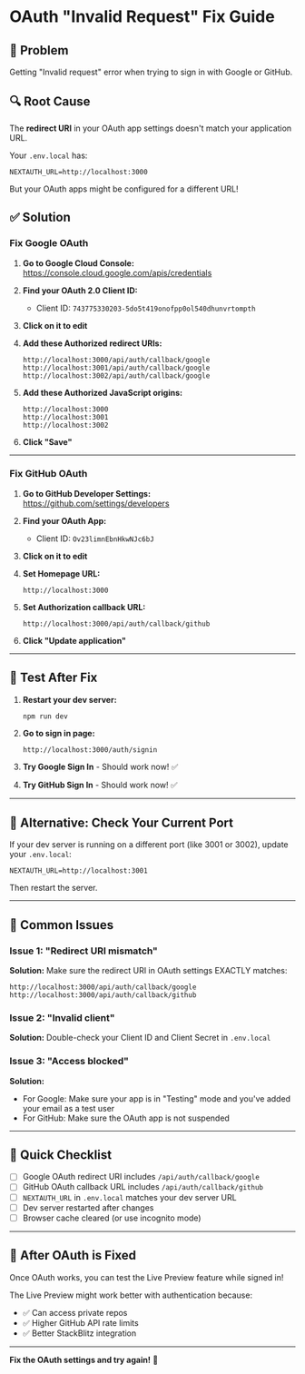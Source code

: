 # OAuth "Invalid Request" Fix Guide

## 🐛 Problem

Getting "Invalid request" error when trying to sign in with Google or GitHub.

## 🔍 Root Cause

The **redirect URI** in your OAuth app settings doesn't match your application URL.

Your `.env.local` has:
```
NEXTAUTH_URL=http://localhost:3000
```

But your OAuth apps might be configured for a different URL!

## ✅ Solution

### Fix Google OAuth

1. **Go to Google Cloud Console:**
   https://console.cloud.google.com/apis/credentials

2. **Find your OAuth 2.0 Client ID:**
   - Client ID: `743775330203-5do5t419onofpp0ol540dhunvrtompth`

3. **Click on it to edit**

4. **Add these Authorized redirect URIs:**
   ```
   http://localhost:3000/api/auth/callback/google
   http://localhost:3001/api/auth/callback/google
   http://localhost:3002/api/auth/callback/google
   ```

5. **Add these Authorized JavaScript origins:**
   ```
   http://localhost:3000
   http://localhost:3001
   http://localhost:3002
   ```

6. **Click "Save"**

---

### Fix GitHub OAuth

1. **Go to GitHub Developer Settings:**
   https://github.com/settings/developers

2. **Find your OAuth App:**
   - Client ID: `Ov23limnEbnHkwNJc6bJ`

3. **Click on it to edit**

4. **Set Homepage URL:**
   ```
   http://localhost:3000
   ```

5. **Set Authorization callback URL:**
   ```
   http://localhost:3000/api/auth/callback/github
   ```

6. **Click "Update application"**

---

## 🧪 Test After Fix

1. **Restart your dev server:**
   ```bash
   npm run dev
   ```

2. **Go to sign in page:**
   ```
   http://localhost:3000/auth/signin
   ```

3. **Try Google Sign In** - Should work now! ✅

4. **Try GitHub Sign In** - Should work now! ✅

---

## 🔧 Alternative: Check Your Current Port

If your dev server is running on a different port (like 3001 or 3002), update your `.env.local`:

```env
NEXTAUTH_URL=http://localhost:3001
```

Then restart the server.

---

## 📝 Common Issues

### Issue 1: "Redirect URI mismatch"
**Solution:** Make sure the redirect URI in OAuth settings EXACTLY matches:
```
http://localhost:3000/api/auth/callback/google
http://localhost:3000/api/auth/callback/github
```

### Issue 2: "Invalid client"
**Solution:** Double-check your Client ID and Client Secret in `.env.local`

### Issue 3: "Access blocked"
**Solution:** 
- For Google: Make sure your app is in "Testing" mode and you've added your email as a test user
- For GitHub: Make sure the OAuth app is not suspended

---

## 🎯 Quick Checklist

- [ ] Google OAuth redirect URI includes `/api/auth/callback/google`
- [ ] GitHub OAuth callback URL includes `/api/auth/callback/github`
- [ ] `NEXTAUTH_URL` in `.env.local` matches your dev server URL
- [ ] Dev server restarted after changes
- [ ] Browser cache cleared (or use incognito mode)

---

## 🚀 After OAuth is Fixed

Once OAuth works, you can test the Live Preview feature while signed in!

The Live Preview might work better with authentication because:
- ✅ Can access private repos
- ✅ Higher GitHub API rate limits
- ✅ Better StackBlitz integration

---

**Fix the OAuth settings and try again!** 🎉
